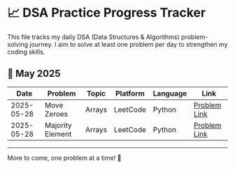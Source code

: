# 📈 DSA Practice Progress Tracker

This file tracks my daily DSA (Data Structures & Algorithms) problem-solving journey. I aim to solve at least one problem per day to strengthen my coding skills.

## 📅 May 2025

| Date       | Problem                | Topic  | Platform | Language | Link                                                                 |
|------------|------------------------|--------|----------|----------|----------------------------------------------------------------------|
| 2025-05-28 | Move Zeroes            | Arrays | LeetCode | Python   | [Problem Link](https://leetcode.com/problems/move-zeroes/description/) |
| 2025-05-28 | Majority Element       | Arrays | LeetCode | Python   | [Problem Link](https://leetcode.com/problems/majority-element/)        |

---

More to come, one problem at a time! 💪
